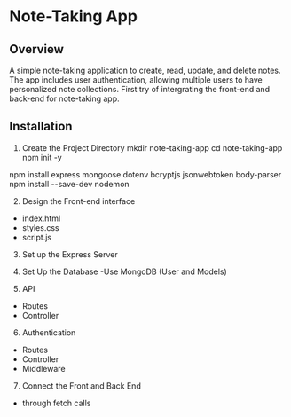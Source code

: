 # Note-Taking App

## Overview
A simple note-taking application to create, read, update, and delete notes. The app includes user authentication, allowing multiple users to have personalized note collections.
First try of intergrating the front-end and back-end for note-taking app. 

## Installation
1. Create the Project Directory
mkdir note-taking-app
cd note-taking-app
npm init -y

npm install express mongoose dotenv bcryptjs jsonwebtoken body-parser
npm install --save-dev nodemon

2. Design the Front-end interface
- index.html
- styles.css
- script.js

3. Set up the Express Server

4. Set Up the Database
-Use MongoDB (User and Models)

5. API
- Routes
- Controller

6. Authentication
- Routes
- Controller
- Middleware

7. Connect the Front and Back End
- through fetch calls



